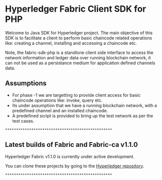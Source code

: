 # Hyperledger Fabric Client SDK for PHP

Welcome to Java SDK for Hyperledger project. The main objective of this SDK is to facilitate a client to perform basic chaincode related operations like: creating a channel, installing and accessing a chaincode etc.

Note, the fabric-sdk-php is a standlone client side interface to access the network information and ledger data over running blockchain network, it can not be used as a persistance medium for application defined channels data.

## Assumptions

* For phase -1 we are targetting to provide client access for basic chaincode operations like: invoke, query etc.
* Its under assumption that we have a running blockchain network, with a predefined channel and an installed chaincode.
* A predefined script is provided to bring up the test network as per the test cases.

<p &nbsp; />
<p &nbsp; />

`*************************************************`

## Latest builds of Fabric and Fabric-ca v1.1.0

Hyperledger Fabric v1.1.0 is currently under active development.

You can clone these projects by going to the [Hyperledger repository](https://gerrit.hyperledger.org/r/#/admin/projects/).

`*************************************************`


